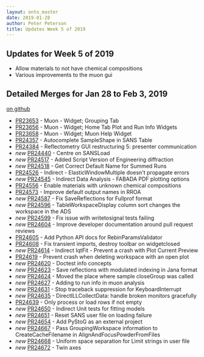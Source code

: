 ```yaml
---
layout: onto_master
date: 2019-01-28
author: Peter Peterson
title: Updates Week 5 of 2019
---
```

Updates for Week 5 of 2019
--------------------------

* Allow materials to not have chemical compositions
* Various improvements to the muon gui

Detailed Merges for Jan 28 to Feb 3, 2019
-----------------------------------------
[on github](https://github.com/mantidproject/mantid/pulls?q=is%3Apr+merged%3A2019-01-29..2019-02-03)

* [PR23653](https://github.com/mantidproject/mantid/pull/23653) - Muon - Widget; Grouping Tab
* [PR23656](https://github.com/mantidproject/mantid/pull/23656) - Muon - Widget; Home Tab Plot and Run Info Widgets
* [PR23658](https://github.com/mantidproject/mantid/pull/23658) - Muon - Widget; Muon Help Widget
* [PR24357](https://github.com/mantidproject/mantid/pull/24357) - Autocomplete SampleShape in SANS Table
* [PR24384](https://github.com/mantidproject/mantid/pull/24384) - Reflectometry GUI restructuring 5: presenter communication
* *new* [PR24440](https://github.com/mantidproject/mantid/pull/24440) - Centre on SANSLoad
* *new* [PR24517](https://github.com/mantidproject/mantid/pull/24517) - Added Script Version of Engineering diffraction
* *new* [PR24518](https://github.com/mantidproject/mantid/pull/24518) - Get Correct Default Name for Summed Runs
* [PR24526](https://github.com/mantidproject/mantid/pull/24526) - Indirect - ElasticWindowMultiple doesn't propagate errors
* *new* [PR24545](https://github.com/mantidproject/mantid/pull/24545) - Indirect Data Analysis - FABADA PDF plotting options
* [PR24556](https://github.com/mantidproject/mantid/pull/24556) - Enable materials with unknown chemical compositions
* [PR24573](https://github.com/mantidproject/mantid/pull/24573) - Improve default output names in RROA
* *new* [PR24587](https://github.com/mantidproject/mantid/pull/24587) - Fix SaveReflections for Fullprof format
* *new* [PR24596](https://github.com/mantidproject/mantid/pull/24596) - TableWorkspaceDisplay column sort changes the workspace in the ADS
* *new* [PR24599](https://github.com/mantidproject/mantid/pull/24599) - Fix issue with writetosignal tests failing
* *new* [PR24604](https://github.com/mantidproject/mantid/pull/24604) - Improve developer documentation around pull request reviews
* [PR24605](https://github.com/mantidproject/mantid/pull/24605) - Add Python API docs for RebinParamsValidator
* [PR24608](https://github.com/mantidproject/mantid/pull/24608) - Fix transient imports, destroy toolbar on widgetclosed
* *new* [PR24614](https://github.com/mantidproject/mantid/pull/24614) - Indirect IqtFit - Prevent a crash with Plot Current Preview
* [PR24619](https://github.com/mantidproject/mantid/pull/24619) - Prevent crash when deleting workspace with an open plot
* *new* [PR24620](https://github.com/mantidproject/mantid/pull/24620) - Doctest info concepts
* *new* [PR24623](https://github.com/mantidproject/mantid/pull/24623) - Save reflections with modulated indexing in Jana format
* *new* [PR24624](https://github.com/mantidproject/mantid/pull/24624) - Moved the place where sample closeGroup was called
* *new* [PR24627](https://github.com/mantidproject/mantid/pull/24627) - Adding to run info in muon analysis
* *new* [PR24631](https://github.com/mantidproject/mantid/pull/24631) - Stop traceback suppression for KeyboardInterrupt
* *new* [PR24635](https://github.com/mantidproject/mantid/pull/24635) - DirectILLCollectData: handle broken monitors gracefully
* [PR24639](https://github.com/mantidproject/mantid/pull/24639) - Only process or load rows if not empty
* *new* [PR24650](https://github.com/mantidproject/mantid/pull/24650) - Indirect Unit tests for fitting models
* *new* [PR24651](https://github.com/mantidproject/mantid/pull/24651) - Reset SANS user file on loading failure
* *new* [PR24654](https://github.com/mantidproject/mantid/pull/24654) - Add PyStoG as an external project
* *new* [PR24667](https://github.com/mantidproject/mantid/pull/24667) - Pass GroupingWorkspace information to CreateCacheFilename in AlignAndFocusPowderFromFiles
* *new* [PR24668](https://github.com/mantidproject/mantid/pull/24668) - Uniform space separation for Limit strings in user file
* *new* [PR24672](https://github.com/mantidproject/mantid/pull/24672) - Twin axes
